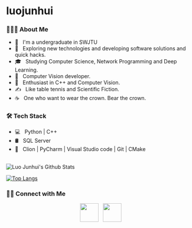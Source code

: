 # luojunhui
<h3> 👨🏻‍💻 About Me </h3>

- 🔭 &nbsp; I'm a undergraduate in SWJTU
- 🤔 &nbsp; Exploring new technologies and developing software solutions and quick hacks.
- 🎓 &nbsp; Studying Computer Science, Network Programming and Deep Learning.
- 💼 &nbsp; Computer Vision developer.
- 🌱 &nbsp; Enthusiast in C++ and Computer Vision.
- ✍️ &nbsp; Like table tennis and Scientific Fiction.
- ☕ &nbsp; One who want to wear the crown. Bear the crown. 

<h3>🛠 Tech Stack</h3>

- 💻 &nbsp; Python | C++   
- 🛢 &nbsp; SQL Server
- 🔧 &nbsp; Clion | PyCharm | Visual Studio code | Git | CMake

<br>

<img align="center" src="https://github-readme-stats.vercel.app/api?username=luojunhui1&include_all_commits=true&count_private=true&show_icons=true&line_height=20&title_color=7A7ADB&icon_color=2234AE&text_color=D3D3D3&bg_color=0,000000,130F40" alt="Luo Junhui's Github Stats">

</br>

[![Top Langs](https://github-readme-stats.vercel.app/api/top-langs/?username=luojunhui1&layout=compact&text_color=daf7dc&bg_color=151515)](https://github.com/luojunhui1/luojunhui1.github.io)


<h3> 🤝🏻 Connect with Me </h3>

<p align="center">
&nbsp; <a href="2479694366" target="_blank" rel="noopener noreferrer"><img src="https://img.icons8.com/ios/50/000000/apple-mail.png" width="50" /></a>
&nbsp; <a href="2479694366@qq.com" target="_blank" rel="noopener noreferrer"><img src="https://img.icons8.com/plasticine/100/000000/gmail.png"  width="50" /></a>
</p>

